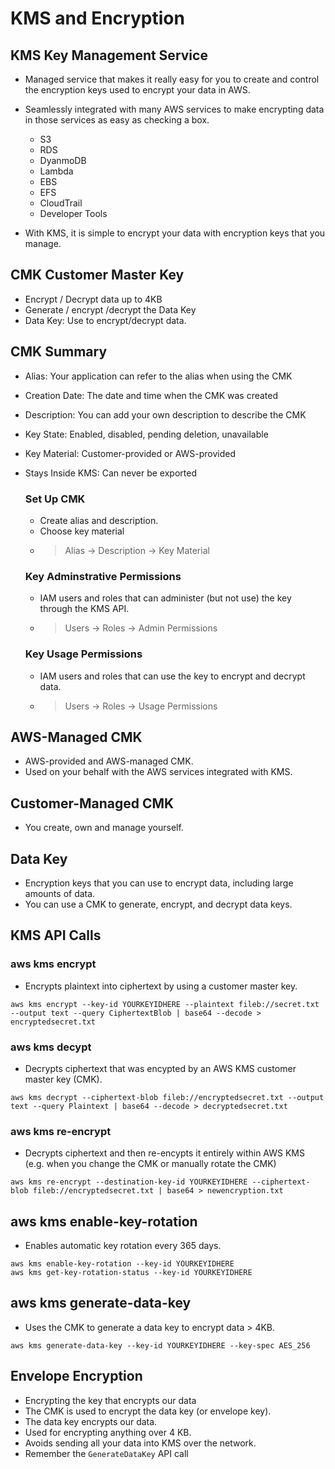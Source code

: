 # KMS and Encryption

## KMS Key Management Service
- Managed service that makes it really easy for you to create
and control the encryption keys used to encrypt your data in
AWS.
- Seamlessly integrated with many AWS services to make encrypting data in those services as easy as checking a box.
    
    - S3
    - RDS
    - DyanmoDB
    - Lambda
    - EBS
    - EFS
    - CloudTrail
    - Developer Tools
- With KMS, it is simple to encrypt your data with encryption keys that you manage.

## CMK Customer Master Key
- Encrypt / Decrypt data up to 4KB
- Generate / encrypt /decrypt the Data Key
- Data Key: Use to encrypt/decrypt data.

## CMK Summary
- Alias: Your application can refer to the alias when using the CMK
- Creation Date: The date and time when the CMK was created
- Description: You can add your own description to describe the CMK
- Key State: Enabled, disabled, pending deletion, unavailable
- Key Material: Customer-provided or AWS-provided
- Stays Inside KMS: Can never be exported

    ### Set Up CMK
    - Create alias and description.
    - Choose key material
    - > Alias -> Description -> Key Material

    ### Key Adminstrative Permissions
    - IAM users and roles that can administer (but not use) the key through the KMS API.
    - > Users -> Roles -> Admin Permissions

    ### Key Usage Permissions
    - IAM users and roles that can use the key to encrypt and decrypt data.
    - > Users -> Roles -> Usage Permissions

## AWS-Managed CMK
- AWS-provided and AWS-managed CMK.
- Used on your behalf with the AWS services integrated with KMS.

## Customer-Managed CMK
- You create, own and manage yourself.

## Data Key
- Encryption keys that you can use to encrypt data, including large amounts of data.
- You can use a CMK to generate, encrypt, and decrypt data keys.

## KMS API Calls
### aws kms encrypt
- Encrypts plaintext into ciphertext by using a customer master key.
```plaintext
aws kms encrypt --key-id YOURKEYIDHERE --plaintext fileb://secret.txt --output text --query CiphertextBlob | base64 --decode > encryptedsecret.txt
```

### aws kms decypt 
- Decrypts ciphertext that was encypted by an AWS KMS customer master key (CMK).
```plaintext
aws kms decrypt --ciphertext-blob fileb://encryptedsecret.txt --output text --query Plaintext | base64 --decode > decryptedsecret.txt

```

### aws kms re-encrypt
- Decrypts ciphertext and then re-encypts it entirely within AWS KMS (e.g. when you change the CMK or manually rotate the CMK)
```plaintext
aws kms re-encrypt --destination-key-id YOURKEYIDHERE --ciphertext-blob fileb://encryptedsecret.txt | base64 > newencryption.txt
```

## aws kms enable-key-rotation
- Enables automatic key rotation every 365 days.
```plaintext
aws kms enable-key-rotation --key-id YOURKEYIDHERE
aws kms get-key-rotation-status --key-id YOURKEYIDHERE
```

## aws kms generate-data-key
- Uses the CMK to generate a data key to encrypt data > 4KB. 
```plaintext
aws kms generate-data-key --key-id YOURKEYIDHERE --key-spec AES_256
```

## Envelope Encryption
- Encrypting the key that encrypts our data
- The CMK is used to encrypt the data key (or envelope key).
- The data key encrypts our data.
- Used for encrypting anything over 4 KB.
- Avoids sending all your data into KMS over the network.
- Remember the `GenerateDataKey` API call
